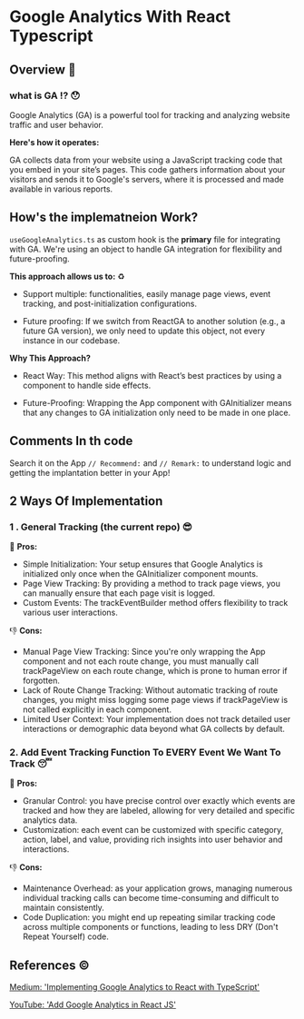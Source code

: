 # Google Analytics With React Typescript

## Overview :eyes:
### what is GA :interrobang: :hushed:
Google Analytics (GA) is a powerful tool for tracking and analyzing website traffic and user behavior.

 **Here's how it operates:**

GA collects data from your website using a JavaScript tracking code that you embed in your site’s pages. This code gathers information about your visitors and sends it to Google's servers, where it is processed and made available in various reports.

## How's the implematneion Work?

`useGoogleAnalytics.ts`  as custom hook is the **primary** file for integrating with GA.
We're using an object to handle GA integration for flexibility and future-proofing.

**This approach allows us to:** :recycle: 

* Support multiple: functionalities, easily manage page views, event tracking, and post-initialization configurations.

* Future proofing: If we switch from ReactGA to another solution (e.g., a future GA version), we only need to update this object, not every instance in our codebase.

**Why This Approach?**

* React Way: This method aligns with React’s best practices by using a component to handle side effects.

* Future-Proofing: Wrapping the App component with GAInitializer means that any changes to GA initialization only need to be made in one place.

## Comments In th code
Search it on the App `// Recommend:` and `// Remark:` to understand logic and getting the implantation better in your App!


## 2 Ways Of Implementation

### 1 . General Tracking (the current repo) :sunglasses:

:muscle: **Pros:**
* Simple Initialization: Your setup ensures that Google Analytics is initialized only once when the GAInitializer component mounts.
* Page View Tracking: By providing a method to track page views, you can manually ensure that each page visit is logged.
* Custom Events: The trackEventBuilder method offers flexibility to track various user interactions.

:-1: **Cons:**
* Manual Page View Tracking: Since you're only wrapping the App component and not each route change, you must manually call trackPageView on each route change, which is prone to human error if forgotten.
* Lack of Route Change Tracking: Without automatic tracking of route changes, you might miss logging some page views if trackPageView is not called explicitly in each component.
* Limited User Context: Your implementation does not track detailed user interactions or demographic data beyond what GA collects by default.

### 2. Add Event Tracking Function To EVERY Event We Want To Track :sleeping:

:muscle: **Pros:**

* Granular Control: you have precise control over exactly which events are tracked and how they are labeled, allowing for very detailed and specific analytics data.
* Customization: each event can be customized with specific category, action, label, and value, providing rich insights into user behavior and interactions.

:-1: **Cons:**

* Maintenance Overhead: as your application grows, managing numerous individual tracking calls can become time-consuming and difficult to maintain consistently.
* Code Duplication: you might end up repeating similar tracking code across multiple components or functions, leading to less DRY (Don't Repeat Yourself) code.

## References :copyright:


[Medium: 'Implementing Google Analytics to React with TypeScript'](https://undercontr.medium.com/implementing-google-analytics-to-react-with-typescript-d36909726b38)


[YouTube: 'Add Google Analytics in React JS'](https://www.youtube.com/watch?v=iX0nulueBvU)


